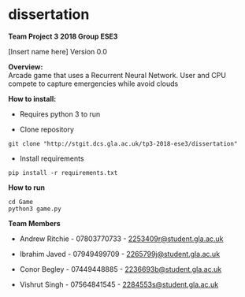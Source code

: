 # dissertation

**Team Project 3 2018 Group ESE3**

[Insert name here] Version 0.0

**Overview:**  
Arcade game that uses a Recurrent Neural Network. User and CPU compete to capture emergencies while avoid clouds   

**How to install:**

* Requires python 3 to run

* Clone repository

```
git clone "http://stgit.dcs.gla.ac.uk/tp3-2018-ese3/dissertation"
```

* Install requirements
```
pip install -r requirements.txt   
```

**How to run**

```
cd Game
python3 game.py
```

**Team Members**
* Andrew Ritchie - 07803770733 - 2253409r@student.gla.ac.uk

* Ibrahim Javed -  07949499709 - 2265799j@student.gla.ac.uk

* Conor Begley  -  07449448885 - 2236693b@student.gla.ac.uk

* Vishrut Singh -  07564841545 - 2284553s@student.gla.ac.uk
